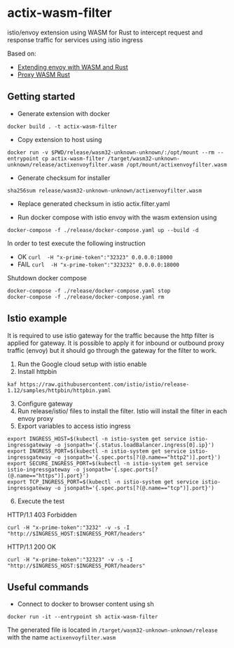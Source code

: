 # actix-wasm-filter

istio/envoy extension using WASM for Rust to intercept request and response traffic for
services using istio ingress

Based on:

- [Extending envoy with WASM and Rust](https://antweiss.com/blog/extending-envoy-with-wasm-and-rust/)
- [Proxy WASM Rust](https://github.com/otomato-gh/proxy-wasm-rust)

## Getting started

- Generate extension with docker

```shell
docker build . -t actix-wasm-filter
```

- Copy extension to host using

```shell
docker run -v $PWD/release/wasm32-unknown-unknown/:/opt/mount --rm --entrypoint cp actix-wasm-filter /target/wasm32-unknown-unknown/release/actixenvoyfilter.wasm /opt/mount/actixenvoyfilter.wasm 
```

- Generate checksum for installer

```shell
sha256sum release/wasm32-unknown-unknown/actixenvoyfilter.wasm
```

- Replace generated checksum in istio actix.filter.yaml

- Run docker compose with istio envoy with the wasm extension using

```shell
docker-compose -f ./release/docker-compose.yaml up --build -d
```

In order to test execute the following instruction

- OK `curl  -H "x-prime-token":"32323" 0.0.0.0:18000`
- FAIL `curl  -H "x-prime-token":"323232" 0.0.0.0:18000`

Shutdown docker compose

```shell
docker-compose -f ./release/docker-compose.yaml stop
docker-compose -f ./release/docker-compose.yaml rm
```

## Istio example

It is required to use istio gateway for the traffic because the http filter is applied for
gateway. It is possible to apply it for inbound or outbound proxy traffic (envoy) but it should go 
through the gateway for the filter to work.

1. Run the Google cloud setup with istio enable
2. Install httpbin

```shell
kaf https://raw.githubusercontent.com/istio/istio/release-1.12/samples/httpbin/httpbin.yaml
```

3. Configure gateway
4. Run release/istio/ files to install the filter. Istio will install the filter in each envoy proxy
5. Export variables to access istio ingress

```shell
export INGRESS_HOST=$(kubectl -n istio-system get service istio-ingressgateway -o jsonpath='{.status.loadBalancer.ingress[0].ip}')
export INGRESS_PORT=$(kubectl -n istio-system get service istio-ingressgateway -o jsonpath='{.spec.ports[?(@.name=="http2")].port}')
export SECURE_INGRESS_PORT=$(kubectl -n istio-system get service istio-ingressgateway -o jsonpath='{.spec.ports[?(@.name=="https")].port}')
export TCP_INGRESS_PORT=$(kubectl -n istio-system get service istio-ingressgateway -o jsonpath='{.spec.ports[?(@.name=="tcp")].port}')
```

6. Execute the test

HTTP/1.1 403 Forbidden
```shell
curl -H "x-prime-token":"3232" -v -s -I "http://$INGRESS_HOST:$INGRESS_PORT/headers"
```

HTTP/1.1 200 OK
```shell
curl -H "x-prime-token":"32323" -v -s -I "http://$INGRESS_HOST:$INGRESS_PORT/headers"
```


## Useful commands

- Connect to docker to browser content using sh
```shell
docker run -it --entrypoint sh actix-wasm-filter
```

The generated file is located in `/target/wasm32-unknown-unknown/release` with the name `actixenvoyfilter.wasm`